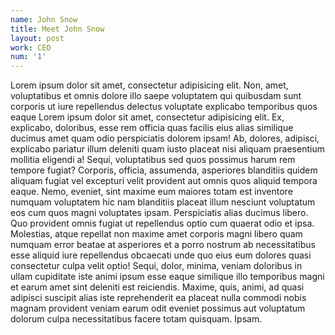 ```yaml
---
name: John Snow
title: Meet John Snow
layout: post
work: CEO
num: '1'
---
```


Lorem ipsum dolor sit amet, consectetur adipisicing elit. Non, amet, voluptatibus et omnis dolore illo saepe voluptatem qui quibusdam sunt corporis ut iure repellendus delectus voluptate explicabo temporibus quos eaque
Lorem ipsum dolor sit amet, consectetur adipisicing elit. Ex, explicabo, doloribus, esse rem officia quas facilis eius alias similique ducimus amet quam odio perspiciatis dolorem ipsam! Ab, dolores, adipisci, explicabo pariatur illum deleniti quam iusto placeat nisi aliquam praesentium mollitia eligendi a! Sequi, voluptatibus sed quos possimus harum rem tempore fugiat? Corporis, officia, assumenda, asperiores blanditiis quidem aliquam fugiat vel excepturi velit provident aut omnis quos aliquid tempora eaque. Nemo, eveniet, sint maxime eum maiores totam est inventore numquam voluptatem hic nam blanditiis placeat illum nesciunt voluptatum eos cum quos magni voluptates ipsam. Perspiciatis alias ducimus libero. Quo provident omnis fugiat ut repellendus optio cum quaerat odio et ipsa. Molestias, atque repellat non maxime amet corporis magni libero quam numquam error beatae at asperiores et a porro nostrum ab necessitatibus esse aliquid iure repellendus obcaecati unde quo eius eum dolores quasi consectetur culpa velit optio! Sequi, dolor, minima, veniam doloribus in ullam cupiditate iste animi ipsum esse eaque similique illo temporibus magni et earum amet sint deleniti est reiciendis. Maxime, quis, animi, ad quasi adipisci suscipit alias iste reprehenderit ea placeat nulla commodi nobis magnam provident veniam earum odit eveniet possimus aut voluptatum dolorum culpa necessitatibus facere totam quisquam. Ipsam.
